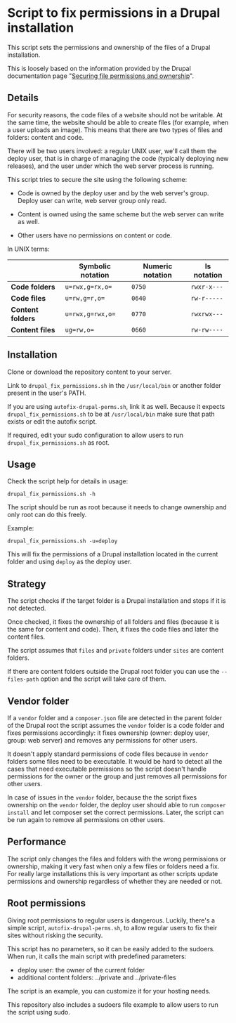 # Script to fix permissions in a Drupal installation

This script sets the permissions and ownership of the files of a Drupal
installation.

This is loosely based on the information provided by the Drupal documentation page
"[Securing file permissions and ownership](https://www.drupal.org/node/244924)".

## Details

For security reasons, the code files of a website should not be writable. At the
same time, the website should be able to create files (for example, when a user
uploads an image). This means that there are two types of files and folders: content
and code.

There will be two users involved: a regular UNIX user, we'll call them the
deploy user, that is in charge of managing the code (typically deploying new
releases), and the user under which the web server process is running.

This script tries to secure the site using the following scheme:

  - Code is owned by the deploy user and by the web server's
    group. Deploy user can write, web server group only read.

  - Content is owned using the same scheme but the web server can write as well.

  - Other users have no permissions on content or code.


In UNIX terms:

|                     |  Symbolic notation |  Numeric notation | ls notation  |
|-------------------- |------------------- |------------------ |------------- |
| **Code folders**    |    `u=rwx,g=rx,o=` |            `0750` |  `rwxr-x---` |
| **Code files**      |      `u=rw,g=r,o=` |            `0640` |  `rw-r-----` |
| **Content folders** |   `u=rwx,g=rwx,o=` |            `0770` |  `rwxrwx---` |
| **Content files**   |         `ug=rw,o=` |            `0660` |  `rw-rw----` |



## Installation

Clone or download the repository content to your server.

Link to `drupal_fix_permissions.sh` in the `/usr/local/bin` or another folder present in the user's PATH.

If you are using `autofix-drupal-perms.sh`, link it as well. Because it expects `drupal_fix_permissions.sh` to be at `/usr/local/bin` make sure that path exists or edit the autofix script.

If required, edit your sudo configuration to allow users to run `drupal_fix_permissions.sh` as root.


## Usage

Check the script help for details in usage:

```
drupal_fix_permissions.sh -h
```

The script should be run as root because it needs to change ownership and only
root can do this freely.

Example:
```
drupal_fix_permissions.sh -u=deploy
```

This will fix the permissions of a Drupal installation located in the current
folder and using `deploy` as the deploy user.


## Strategy

The script checks if the target folder is a Drupal installation and stops if
it is not detected.

Once checked, it fixes the ownership of all folders and files (because it is the
same for content and code). Then, it fixes the code files and later the content
files.

The script assumes that `files` and `private` folders under `sites` are content
folders.

If there are content folders outside the Drupal root folder you can use the
`--files-path` option and the script will take care of them.

## Vendor folder

If a `vendor` folder and a `composer.json` file are detected in the parent
folder of the Drupal root the script assumes the `vendor` folder is a code
folder and fixes permissions accordingly: it fixes ownership (owner: deploy
user, group: web server) and removes any permissions for other users.

It doesn't apply standard permissions of code files because in `vendor` folders
some files need to be executable. It would be hard to detect all
the cases that need executable permissions so the script doesn't handle
permissions for the owner or the group and just removes all permissions for
other users.

In case of issues in the `vendor` folder, because the the script fixes ownership
on the `vendor` folder, the deploy user should able to run `composer
install` and let composer set the correct permissions. Later, the script can be
run again to remove all permissions on other users.

## Performance

The script only changes the files and folders with the wrong permissions or
ownership, making it very fast when only a few files or folders need a fix. For
 really large installations this is very important as other scripts update
 permissions and ownership regardless of whether they are needed or not.

## Root permissions

Giving root permissions to regular users is dangerous. Luckily, there's a simple
script, `autofix-drupal-perms.sh`, to allow regular users to fix their sites
without risking the security.

This script has no parameters, so it can be easily added to the sudoers. When
run, it calls the main script with predefined parameters:

  - deploy user: the owner of the current folder
  - additional content folders: ../private and ../private-files

The script is an example, you can customize it for your hosting needs.

This repository also includes a sudoers file example to allow users to run the
script using sudo.
